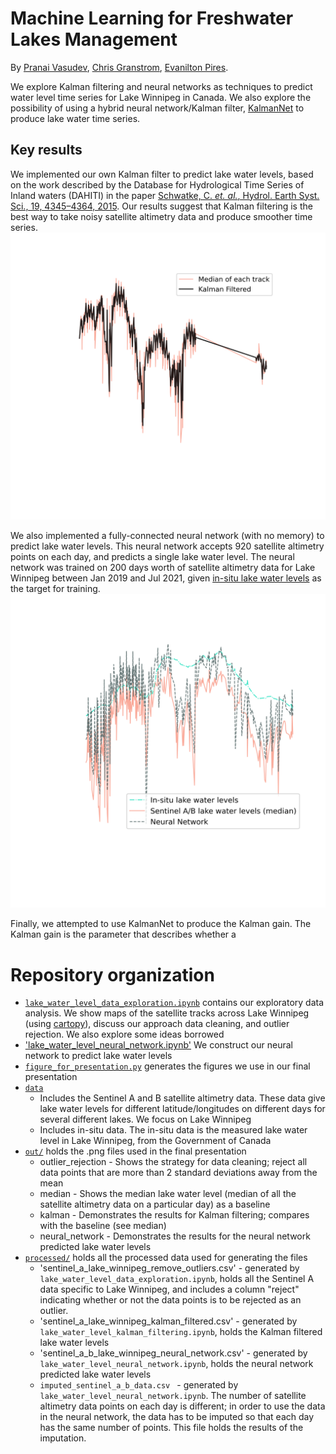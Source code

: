 # Machine Learning for Freshwater Lakes Management
By [Pranai Vasudev](https://github.com/pvasudev16), [Chris Granstrom](https://github.com/CGranstrom), [Evanilton Pires](https://github.com/Evanilton).

We explore Kalman filtering and neural networks as techniques to predict water level time series for Lake Winnipeg in Canada. We also explore the possibility of using a hybrid neural network/Kalman filter, [KalmanNet](https://github.com/KalmanNet/KalmanNet_TSP) to produce lake water time series.

## Key results
We implemented our own Kalman filter to predict lake water levels, based on the work described by the Database for Hydrological Time Series of Inland waters (DAHITI) in the paper [Schwatke, C. *et. al.*, Hydrol. Earth Syst. Sci., 19, 4345–4364, 2015](https://hess.copernicus.org/preprints/12/4813/2015/hess-2015-86-manuscript-version3.pdf). Our results suggest that Kalman filtering is the best way to take noisy satellite altimetry data and produce smoother time series.
![Kalman filtering ](https://github.com/pvasudev16/ml-freshwater-management/blob/main/out/kalman.png)

We also implemented a fully-connected neural network (with no memory) to predict lake water levels. This neural network accepts 920 satellite altimetry points on each day, and predicts a single lake water level. The neural network was trained on
200 days worth of satellite altimetry data for Lake Winnipeg between Jan 2019 and Jul 2021, given [in-situ lake water levels](https://github.com/pvasudev16/ml-freshwater-management/blob/main/data/WinnipegLake_at_GeorgeIsland.csv) as the target for training. 
![Neural network](https://github.com/pvasudev16/ml-freshwater-management/blob/main/out/neural_network.png)

Finally, we attempted to use KalmanNet to produce the Kalman gain. The Kalman gain is the parameter that describes whether a 


# Repository organization
- [`lake_water_level_data_exploration.ipynb`](https://github.com/pvasudev16/ml-freshwater-management/blob/main/lake_water_level_data_exploration.ipynb) contains our exploratory data analysis. We show maps of the satellite tracks across Lake Winnipeg (using [cartopy](https://scitools.org.uk/cartopy/docs/latest/)), discuss our approach data cleaning, and outlier rejection. We also explore some ideas borrowed
- ['lake_water_level_neural_network.ipynb'](https://github.com/pvasudev16/ml-freshwater-management/blob/main/lake_water_level_neural_network.ipynb) We construct our neural network to predict lake water levels
- [`figure_for_presentation.py`](https://github.com/pvasudev16/ml-freshwater-management/blob/main/figures_for_presentation.py) generates the figures we use in our final presentation
- [`data`](https://github.com/pvasudev16/ml-freshwater-management/tree/main/data)
    - Includes the Sentinel A and B satellite altimetry data. These data give lake water levels for different latitude/longitudes on different days for several different lakes. We focus on Lake Winnipeg
    - Includes in-situ data. The in-situ data is the measured lake water level in Lake Winnipeg, from the Government of Canada
- [`out/`](https://github.com/pvasudev16/ml-freshwater-management/tree/main/out) holds the .png files used in the final presentation
    - outlier_rejection - Shows the strategy for data cleaning; reject all data points that are more than 2 standard deviations away from the mean
    - median - Shows the median lake water level (median of all the satellite altimetry data on a particular day) as a baseline
    - kalman - Demonstrates the results for Kalman filtering; compares with the baseline (see median)
    - neural_network - Demonstrates the results for the neural network predicted lake water levels
- [`processed/`](https://github.com/pvasudev16/ml-freshwater-management/tree/main/processed) holds all the processed data used for generating the files
    - 'sentinel_a_lake_winnipeg_remove_outliers.csv' - generated by `lake_water_level_data_exploration.ipynb`, holds all the Sentinel A data specific to Lake Winnipeg, and includes a column "reject" indicating whether or not the data points is to be rejected as an outlier.
    - 'sentinel_a_lake_winnipeg_kalman_filtered.csv' - generated by `lake_water_level_kalman_filtering.ipynb`, holds the Kalman filtered lake water levels
    - 'sentinel_a_b_lake_winnipeg_neural_network.csv' - generated by `lake_water_level_neural_network.ipynb`, holds the neural network predicted lake water levels
    - `imputed_sentinel_a_b_data.csv ` - generated by `lake_water_level_neural_network.ipynb`. The number of satellite altimetry data points on each day is different; in order to use the data in the neural network, the data has to be imputed so that each day has the same number of points. This file holds the results of the imputation.

